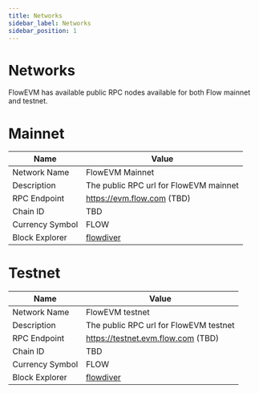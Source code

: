 ```yaml
---
title: Networks
sidebar_label: Networks
sidebar_position: 1
---
```


# Networks

FlowEVM has available public RPC nodes available for both Flow mainnet and testnet.

# Mainnet

| Name            | Value                                  |
|-----------------|----------------------------------------|
| Network Name    | FlowEVM Mainnet                        |
| Description     | The public RPC url for FlowEVM mainnet |
| RPC Endpoint    | https://evm.flow.com (TBD)     |
| Chain ID        | TBD                                    |
| Currency Symbol | FLOW                                   |
| Block Explorer  | [flowdiver](https://flowdiver.io)      |

# Testnet

| Name            | Value                                  |
|-----------------|----------------------------------------|
| Network Name    | FlowEVM testnet                        |
| Description     | The public RPC url for FlowEVM testnet |
| RPC Endpoint    | https://testnet.evm.flow.com (TBD)     |
| Chain ID        | TBD                                    |
| Currency Symbol | FLOW                                   |
| Block Explorer  | [flowdiver](https://flowdiver.io)      |